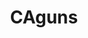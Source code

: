 ---
title: CAguns
crosslinks:
- ar15
- gundeals
- guns
- Firearms
- progun
- Gunsforsale
- ak47
- cagunexchange
- changemyview
- '2014'
- legaladvice
- uncensorednews
- Knife_Swap
- CCW
- The_Donald_CA
- sanfrancisco
- QuotesPorn
- RightwingLGBT
- Sovereigncitizen
---